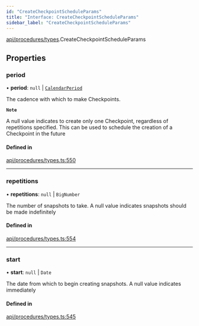 ```yaml
---
id: "CreateCheckpointScheduleParams"
title: "Interface: CreateCheckpointScheduleParams"
sidebar_label: "CreateCheckpointScheduleParams"
---
```


[api/procedures/types](../../../../../modules/API/Procedures/Types/Types.md).CreateCheckpointScheduleParams

## Properties

### period

• **period**: ``null`` \| [`CalendarPeriod`](../../../../Types/CalendarPeriod/CalendarPeriod.md)

The cadence with which to make Checkpoints.

**`Note`**

 A null value indicates to create only one Checkpoint, regardless of repetitions specified. This can be used to schedule the creation of a Checkpoint in the future

#### Defined in

[api/procedures/types.ts:550](https://github.com/PolymeshAssociation/polymesh-sdk/blob/07a4c5b0/src/api/procedures/types.ts#L550)

___

### repetitions

• **repetitions**: ``null`` \| `BigNumber`

The number of snapshots to take. A null value indicates snapshots should be made indefinitely

#### Defined in

[api/procedures/types.ts:554](https://github.com/PolymeshAssociation/polymesh-sdk/blob/07a4c5b0/src/api/procedures/types.ts#L554)

___

### start

• **start**: ``null`` \| `Date`

The date from which to begin creating snapshots. A null value indicates immediately

#### Defined in

[api/procedures/types.ts:545](https://github.com/PolymeshAssociation/polymesh-sdk/blob/07a4c5b0/src/api/procedures/types.ts#L545)
